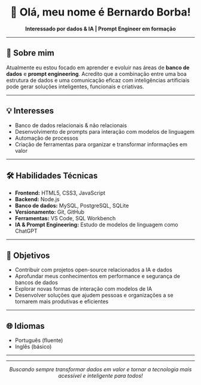 <!-- Banner/Profile image -->
<p align="center">
</p>

<h1 align="center">👋 Olá, meu nome é Bernardo Borba!</h1>
<p align="center"><b>Interessado por dados & IA | Prompt Engineer em formação</b></p>

---

## 🚀 Sobre mim

Atualmente eu estou focado em aprender e evoluir nas áreas de **banco de dados** e **prompt engineering**. Acredito que a combinação entre uma boa estrutura de dados e uma comunicação eficaz com inteligências artificiais pode gerar soluções inteligentes, funcionais e criativas.

---

## 💡 Interesses

- Banco de dados relacionais & não relacionais
- Desenvolvimento de prompts para interação com modelos de linguagem
- Automação de processos
- Criação de ferramentas para organizar e transformar informações em valor

---

## 🛠️ Habilidades Técnicas

- **Frontend:** HTML5, CSS3, JavaScript
- **Backend:** Node.js
- **Banco de dados:** MySQL, PostgreSQL, SQLite
- **Versionamento:** Git, GitHub
- **Ferramentas:** VS Code, SQL Workbench
- **IA & Prompt Engineering:** Estudo de modelos de linguagem como ChatGPT

---

## 🎯 Objetivos

- Contribuir com projetos open-source relacionados a IA e dados
- Aprofundar meus conhecimentos em performance e segurança de bancos de dados
- Explorar novas formas de interação com modelos de IA
- Desenvolver soluções que ajudem pessoas e organizações a se tornarem mais produtivas e eficientes

---

## 🌐 Idiomas

- Português (fluente)
- Inglês (básico)

---

<!-- Adicione aqui seus links de redes sociais se desejar -->
<!-- ## 🌎 Onde me encontrar
[LinkedIn](#) • [Twitter](#) • [Portfólio](#) -->

---

<p align="center">
  <i>Buscando sempre transformar dados em valor e tornar a tecnologia mais acessível e inteligente para todos!</i>
</p>
